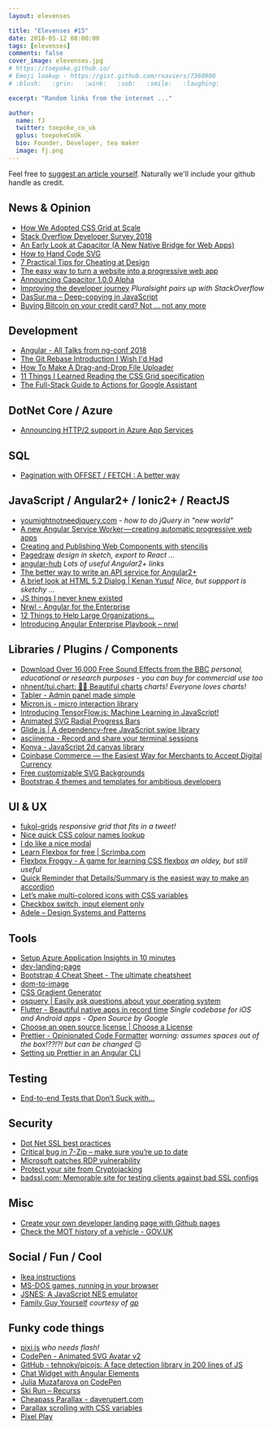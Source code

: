```yaml
---
layout: elevenses

title: "Elevenses #15"
date: 2018-05-12 08:00:00
tags: [elevenses]
comments: false
cover_image: elevenses.jpg
# https://toepoke.github.io/
# Emoji lookup - https://gist.github.com/rxaviers/7360908
# :blush:   :grin:   :wink:   :sob:   :smile:   :laughing:

excerpt: "Random links from the internet ..."

author:
  name: fJ
  twitter: toepoke_co_uk
  gplus: toepokeCoUk
  bio: Founder, Developer, tea maker
  image: fj.png
---
```


Feel free to [suggest an article yourself](https://github.com/toepoke/toepoke.github.io/issues).  Naturally we'll include your github handle as credit.

## News & Opinion
* [How We Adopted CSS Grid at Scale](https://julian.is/article/css-grid-at-scale/)
* [Stack Overflow Developer Survey 2018](https://insights.stackoverflow.com/survey/2018/)
* [An Early Look at Capacitor (A New Native Bridge for Web Apps)](https://www.joshmorony.com/an-early-look-at-capacitor-a-new-native-bridge-for-web-apps/)
* [How to Hand Code SVG](https://webdesign.tutsplus.com/tutorials/how-to-hand-code-svg--cms-30368)
* [7 Practical Tips for Cheating at Design](https://medium.com/refactoring-ui/7-practical-tips-for-cheating-at-design-40c736799886)
* [The easy way to turn a website into a progressive web app](https://dev.to/pixeline/the-easy-way-to-turn-a-website-into-a-progressive-web-app-77g)
* [Announcing Capacitor 1.0.0 Alpha](https://blog.ionicframework.com/announcing-capacitor-1-0-0-alpha/amp/%3F__twitter_impression%3Dtrue)
* [Improving the developer journey](https://www.pluralsight.com/blog/news/pluralsight-stack-overflow) *Pluralsight pairs up with StackOverflow*
* [DasSur.ma – Deep-copying in JavaScript](https://dassur.ma/things/deep-copy/)
* [Buying Bitcoin on your credit card? Not ... not any more](https://nakedsecurity.sophos.com/2018/02/05/buying-bitcoin-on-your-credit-card-not-any-more/amp/%3F__twitter_impression%3Dtrue)

## Development
* [Angular - All Talks from ng-conf 2018](https://nitayneeman.com/posts/all-talks-from-ng-conf-2018/)
* [The Git Rebase Introduction I Wish I'd Had](https://dev.to/maxwell_dev/the-git-rebase-introduction-i-wish-id-had)
* [How To Make A Drag-and-Drop File Uploader](https://www.smashingmagazine.com/2018/01/drag-drop-file-uploader-vanilla-js/)
* [11 Things I Learned Reading the CSS Grid specification](https://medium.freecodecamp.org/11-things-i-learned-reading-the-css-grid-specification-fb3983aa5e0)
* [The Full-Stack Guide to Actions for Google Assistant](https://medium.freecodecamp.org/the-full-stack-guide-to-actions-for-google-assistant-e1765edd075b)

## DotNet Core / Azure
* [Announcing HTTP/2 support in Azure App Services](https://blogs.msdn.microsoft.com/appserviceteam/2018/04/13/announcing-http2-support-in-azure-app-service/)

## SQL
* [Pagination with OFFSET / FETCH : A better way](https://sqlperformance.com/2015/01/t-sql-queries/pagination-with-offset-fetch&usd=2&usg=AFQjCNEOBxu8fYjiyGu2lI__yxx7b5NkYw)

## JavaScript / Angular2+ / Ionic2+ / ReactJS
* [youmightnotneedjquery.com](http://youmightnotneedjquery.com/) - *how to do jQuery in "new world"*
* [A new Angular Service Worker — creating automatic progressive web apps](https://medium.com/google-developer-experts/a-new-angular-service-worker-creating-automatic-progressive-web-apps-part-2-practice-3221471269a1)
* [Creating and Publishing Web Components with stenciljs](https://www.twilio.com/blog/2018/02/creating-and-publishing-web-components-with-stencil.html)
* [Pagedraw](https://pagedraw.io/) *design in sketch, export to React ...*
* [angular-hub](https://github.com/selimtan/angular-hub/blob/master/README.md) *Lots of useful Angular2+ links*
* [The better way to write an API service for Angular2+](https://medium.com/netscape/the-better-way-to-write-api-service-in-angular-4-c9178ecf7f48)
* [A brief look at HTML 5.2 Dialog | Kenan Yusuf](https://kyusuf.com/post/a-brief-look-at-html-dialog) *Nice, but suppport is sketchy ...*
* [JS things I never knew existed](http://air.ghost.io/js-things-i-never-knew-existed)
* [Nrwl - Angular for the Enterprise](https://nrwl.io/nx)
* [12 Things to Help Large Organizations...](https://blog.nrwl.io/12-things-to-help-large-organizations-do-angular-right-f261a798ad6b)
* [Introducing Angular Enterprise Playbook – nrwl](https://blog.nrwl.io/introducing-angular-enterprise-playbook-dbac736e39de)

## Libraries / Plugins / Components
* [Download Over 16,000 Free Sound Effects from the BBC](http://bbcsfx.acropolis.org.uk/) *personal, educational or research purposes - you can buy for commercial use too*
* [nhnent/tui.chart: 🍞🍯 Beautiful charts](https://github.com/nhnent/tui.chart) *charts! Everyone loves charts!*
* [Tabler - Admin panel made simple](https://tabler.github.io/)
* [Micron.js - micro interaction library](https://webkul.github.io/micron/docs.html)
* [Introducing TensorFlow.js: Machine Learning in JavaScript!](https://medium.com/tensorflow/introducing-tensorflow-js-machine-learning-in-javascript-bf3eab376db)
* [Animated SVG Radial Progress Bars](https://daverupert.com/2018/03/animated-svg-radial-progress-bars/)
* [Glide.js | A dependency-free JavaScript swipe library](https://glidejs.com/docs/)
* [asciinema - Record and share your terminal sessions](https://asciinema.org/)
* [Konva - JavaScript 2d canvas library](https://konvajs.github.io/)
* [Coinbase Commerce — the Easiest Way for Merchants to Accept Digital Currency](https://medium.com/%40coinbasecommerce/coinbase-commerce-the-easiest-way-for-merchants-to-accept-digital-currency-54ba64966f8d)
* [Free customizable SVG Backgrounds](https://www.svgbackgrounds.com/)
* [Bootstrap 4 themes and templates for ambitious developers](https://hackerthemes.com/)

## UI & UX
* [fukol-grids](https://github.com/Heydon/fukol-grids/blob/master/README.md) *responsive grid that fits in a tweet!*
* [Nice quick CSS colour names lookup](http://colours.neilorangepeel.com/)
* [I do like a nice modal](https://codyhouse.co/demo/svg-modal-window/index.html)
* [Learn Flexbox for free | Scrimba.com](https://scrimba.com/g/gflexbox)
* [Flexbox Froggy - A game for learning CSS flexbox](https://flexboxfroggy.com/) *an oldey, but still useful*
* [Quick Reminder that Details/Summary is the easiest way to make an accordion](https://css-tricks.com/quick-reminder-that-details-summary-is-the-easiest-way-ever-to-make-an-accordion/)
* [Let’s make multi-colored icons with CSS variables](https://medium.freecodecamp.org/lets-make-your-svg-symbol-icons-multi-colored-with-css-variables-cddd1769fca4)
* [Checkbox switch, input element only](https://codepen.io/rakeizer/pen/QQRBoZ)
* [Adele – Design Systems and Patterns](https://adele.uxpin.com/)

## Tools
* [Setup Azure Application Insights in 10 minutes](https://www.hanselman.com/blog/SettingUpApplicationInsightsTook10MinutesItCreatedTwoDaysOfWorkForMe.aspx)
* [dev-landing-page](https://github.com/flexdinesh/dev-landing-page/blob/master/README.md)
* [Bootstrap 4 Cheat Sheet - The ultimate cheatsheet](https://hackerthemes.com/bootstrap-cheatsheet/)
* [dom-to-image](https://github.com/tsayen/dom-to-image/blob/master/README.md)
* [CSS Gradient Generator](https://cssgradient.io/)
* [osquery | Easily ask questions about your operating system](https://osquery.io/)
* [Flutter - Beautiful native apps in record time](https://flutter.io/) *Single codebase for iOS and Android apps - Open Source by Google*
* [Choose an open source license | Choose a License](https://choosealicense.com/)
* [Prettier - Opinionated Code Formatter](https://prettier.io/) *warning: assumes spaces out of the box!??!?! but can be changed* :wink:
* [Setting up Prettier in an Angular CLI](https://medium.com/%40victormejia/setting-up-prettier-in-an-angular-cli-project-2f50c3b9a537)

## Testing
* [End-to-end Tests that Don’t Suck with...](https://ropig.com/blog/end-end-tests-dont-suck-puppeteer/)

## Security
* [Dot Net SSL best practices](https://docs.microsoft.com/en-us/dotnet/framework/network-programming/tls)
* [Critical bug in 7-Zip – make sure you’re up to date](https://nakedsecurity.sophos.com/2018/05/09/critical-bug-in-7-zip-make-sure-youre-up-to-date/&usd=2&usg=AFQjCNHJKTT0t4T2p0QfQQV1hziSBIobNA)
* [Microsoft patches RDP vulnerability](https://nakedsecurity.sophos.com/2018/03/15/microsoft-patches-rdp-vulnerability-update-now/amp/%3F__twitter_impression%3Dtrue)
* [Protect your site from Cryptojacking](https://scotthelme.co.uk/protect-site-from-cryptojacking-csp-sri/)
* [badssl.com: Memorable site for testing clients against bad SSL configs](https://github.com/chromium/badssl.com)

## Misc
* [Create your own developer landing page with Github pages](https://dev.to/flexdinesh/create-your-developer-landing-page-with-github-pages---42jk)
* [Check the MOT history of a vehicle - GOV.UK](https://www.gov.uk/check-mot-history)

## Social / Fun / Cool
* [Ikea instructions](https://idea-instructions.com/)
* [MS-DOS games, running in your browser](https://archive.org/details/softwarelibrary_msdos_games)
* [JSNES: A JavaScript NES emulator](https://jsnes.fir.sh/)
* [Family Guy Yourself](http://www.familyguyyourself.com/) *courtesy of [gp](https://twitter.com/_____gp_____)*

## Funky code things
* [pixi.js](http://www.pixijs.com/) *who needs flash!*
* [CodePen - Animated SVG Avatar v2](https://codepen.io/dsenneff/full/2c3e5bc86b372d5424b00edaf4990173/)
* [GitHub - tehnokv/picojs: A face detection library in 200 lines of JS](https://github.com/tehnokv/picojs)
* [Chat Widget with Angular Elements](https://angular-elements-chat-widget.now.sh)
* [Julia Muzafarova on CodePen](https://codepen.io/miocene/)
* [Ski Run – Recurss](https://recurss.github.io/2018/04/20/ski-run/)
* [Cheapass Parallax - daverupert.com](https://daverupert.com/2018/02/cheapass-parallax/)
* [Parallax scrolling with CSS variables](https://basicscroll.electerious.com/)
* [Pixel Play](https://anvaka.github.io/pplay/)
